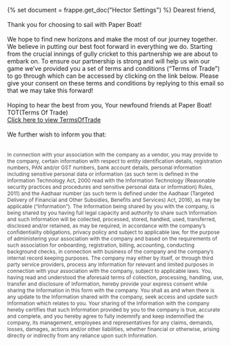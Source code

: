 {% set document = frappe.get_doc("Hector Settings") %}
Dearest friend,<br>
<br>
Thank you for choosing to sail with Paper Boat!<br>
<br>
We hope to find new horizons and make the most of our journey together. We believe in putting our best foot forward in everything we do. Starting from the crucial innings of gully cricket to this partnership we are about to embark on. To ensure our partnership is strong and will help us win our game we’ve provided you a set of terms and conditions (“Terms of Trade”) to go through which can be accessed by clicking on the link below. Please give your consent on these terms and conditions by replying to this email so that we may take this forward!<br>
<br>
Hoping to hear the best from you, Your newfound friends at Paper Boat! TOT(Terms Of Trade)<br>
<a href={{document.tot_attachment}}>Click here to view TermsOfTrade</a>
<br><br>
We further wish to inform you that:<br>
<br>
<p style="color:#424242;font-size:12px">In connection with your association with the company as a vendor, you may provide to the company, certain information with respect to entity identification details, registration numbers, PAN and/or GST numbers, bank account details, personal information including sensitive personal data or information (as such term is defined in the Information Technology Act, 2000 read with the Information Technology (Reasonable security practices and procedures and sensitive personal data or information) Rules, 2011) and the Aadhaar number (as such term is defined under the Aadhaar (Targeted Delivery of Financial and Other Subsidies, Benefits and Services) Act, 2016), as may be applicable (“Information”). The Information being shared by you with the company, is being shared by you having full legal capacity and authority to share such Information and such Information will be collected, processed, stored, handled, used, transferred, disclosed and/or retained, as may be required, in accordance with the company’s confidentiality obligations, privacy policy and subject to applicable law, for the purpose of administering your association with the company and based on the requirements of such association for onboarding, registration, billing, accounting, conducting background checks, in connection with business of the company and the company’s internal record keeping purposes. The company may either by itself, or through third party service providers, process any Information for relevant and limited purposes in connection with your association with the company, subject to applicable laws. You, having read and understood the aforesaid terms of collection, processing, handling, use, transfer and disclosure of Information, hereby provide your express consent while sharing the Information in this form with the company. You shall as and when there is any update to the Information shared with the company, seek access and update such Information which relates to you. Your sharing of the Information with the company hereby certifies that such Information provided by you to the company is true, accurate and complete, and you hereby agree to fully indemnify and keep indemnified the company, its management, employees and representatives for any claims, demands, losses, damages, actions and/or other liabilities, whether financial or otherwise, arising directly or indirectly from any reliance upon such Information.
</p>
